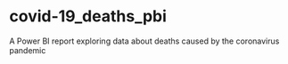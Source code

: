 # covid-19_deaths_pbi
A Power BI report exploring data about deaths caused by the coronavirus pandemic
